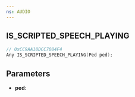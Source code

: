 ```yaml
---
ns: AUDIO
---
```

## IS_SCRIPTED_SPEECH_PLAYING

```c
// 0xCC9AA18DCC7084F4
Any IS_SCRIPTED_SPEECH_PLAYING(Ped ped);
```

## Parameters
* **ped**:
